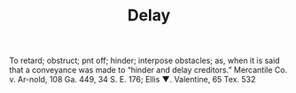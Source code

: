 ---
title: Delay
letter: D
permalink: "/definitions/bld-delay.html"
body: To retard; obstruct; pnt off; hinder; interpose obstacles; as, when it is said
  that a conveyance was made to “hinder and delay creditors.” Mercantile Co. v. Ar-nold,
  108 Ga. 449, 34 S. E. 176; Ellis ▼. Valentine, 65 Tex. 532
published_at: '2018-07-07'
source: Black's Law Dictionary 2nd Ed (1910)
layout: post
---